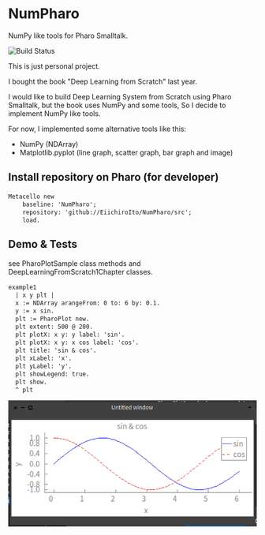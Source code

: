 # NumPharo
NumPy like tools for Pharo Smalltalk.

![Build Status](https://api.travis-ci.com/EiichiroIto/NumPharo.svg?branch=main&status=unknown)

This is just personal project.

I bought the book "Deep Learning from Scratch" last year.

I would like to build Deep Learning System from Scratch using Pharo Smalltalk,
but the book uses NumPy and some tools, So I decide to implement NumPy like tools.

For now, I implemented some alternative tools like this:

- NumPy (NDArray)
- Matplotlib.pyplot (line graph, scatter graph, bar graph and image)

## Install repository on Pharo (for developer)

```
Metacello new
    baseline: 'NumPharo';
    repository: 'github://EiichiroIto/NumPharo/src';
    load.
```

## Demo & Tests
see PharoPlotSample class methods and DeepLearningFromScratch1Chapter classes.

```
example1
  | x y plt |
  x := NDArray arangeFrom: 0 to: 6 by: 0.1.
  y := x sin.
  plt := PharoPlot new.
  plt extent: 500 @ 200.
  plt plotX: x y: y label: 'sin'.
  plt plotX: x y: x cos label: 'cos'.
  plt title: 'sin & cos'.
  plt xLabel: 'x'.
  plt yLabel: 'y'.
  plt showLegend: true.
  plt show.
  ^ plt
```

![Example1](https://raw.githubusercontent.com/EiichiroIto/NumPharo/master/images/example1.png)

